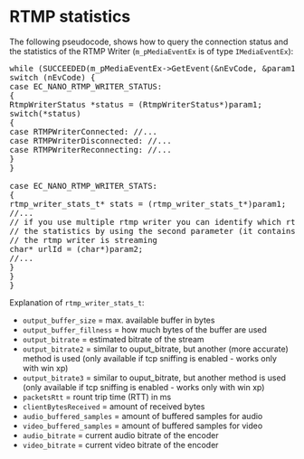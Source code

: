 # RTMP statistics

The following pseudocode, shows how to query the connection status and the statistics of the RTMP Writer (`m_pMediaEventEx` is of type `IMediaEventEx`):
<pre class="lang:c++ decode:true">while (SUCCEEDED(m_pMediaEventEx-&gt;GetEvent(&amp;nEvCode, &amp;param1, &amp;param2, 0))) {
switch (nEvCode) {
case EC_NANO_RTMP_WRITER_STATUS:
{
RtmpWriterStatus *status = (RtmpWriterStatus*)param1;
switch(*status)
{
case RTMPWriterConnected: //...
case RTMPWriterDisconnected: //...
case RTMPWriterReconnecting: //...
}
}

case EC_NANO_RTMP_WRITER_STATS:
{
rtmp_writer_stats_t* stats = (rtmp_writer_stats_t*)param1;
//...
// if you use multiple rtmp writer you can identify which rtmp writer did send
// the statistics by using the second parameter (it contains the url, to which
// the rtmp writer is streaming
char* urlId = (char*)param2;
//...
}
}
}</pre>
Explanation of `rtmp_writer_stats_t`:
- `output_buffer_size` = max. available buffer in bytes
- `output_buffer_fillness` = how much bytes of the buffer are used
- `output_bitrate` = estimated bitrate of the stream
- `output_bitrate2` = similar to ouput_bitrate, but another (more accurate) method is used (only available if tcp sniffing is enabled - works only with win xp)
- `output_bitrate3` = similar to ouput_bitrate, but another method is used (only available if tcp sniffing is enabled - works only with win xp)
- `packetsRtt` = rount trip time (RTT) in ms
- `clientBytesReceived` = amount of received bytes
- `audio_buffered_samples` = amount of buffered samples for audio
- `video_buffered_samples` = amount of buffered samples for video
- `audio_bitrate` = current audio bitrate of the encoder
- `video_bitrate` = current video bitrate of the encoder
